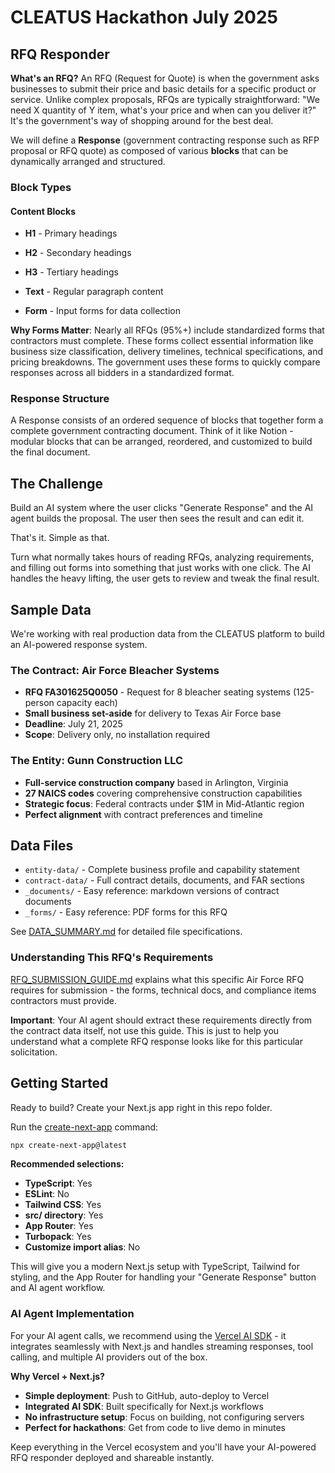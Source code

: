 # CLEATUS Hackathon July 2025

## RFQ Responder

**What's an RFQ?** An RFQ (Request for Quote) is when the government asks businesses to submit their price and basic details for a specific product or service. Unlike complex proposals, RFQs are typically straightforward: "We need X quantity of Y item, what's your price and when can you deliver it?" It's the government's way of shopping around for the best deal.

We will define a **Response** (government contracting response such as RFP proposal or RFQ quote) as composed of various **blocks** that can be dynamically arranged and structured.

### Block Types

#### Content Blocks

- **H1** - Primary headings
- **H2** - Secondary headings
- **H3** - Tertiary headings
- **Text** - Regular paragraph content

- **Form** - Input forms for data collection

**Why Forms Matter**: Nearly all RFQs (95%+) include standardized forms that contractors must complete. These forms collect essential information like business size classification, delivery timelines, technical specifications, and pricing breakdowns. The government uses these forms to quickly compare responses across all bidders in a standardized format.

### Response Structure

A Response consists of an ordered sequence of blocks that together form a complete government contracting document. Think of it like Notion - modular blocks that can be arranged, reordered, and customized to build the final document.

## The Challenge

Build an AI system where the user clicks "Generate Response" and the AI agent builds the proposal. The user then sees the result and can edit it.

That's it. Simple as that.

Turn what normally takes hours of reading RFQs, analyzing requirements, and filling out forms into something that just works with one click. The AI handles the heavy lifting, the user gets to review and tweak the final result.

## Sample Data

We're working with real production data from the CLEATUS platform to build an AI-powered response system.

### The Contract: Air Force Bleacher Systems

- **RFQ FA301625Q0050** - Request for 8 bleacher seating systems (125-person capacity each)
- **Small business set-aside** for delivery to Texas Air Force base
- **Deadline**: July 21, 2025
- **Scope**: Delivery only, no installation required

### The Entity: Gunn Construction LLC

- **Full-service construction company** based in Arlington, Virginia
- **27 NAICS codes** covering comprehensive construction capabilities
- **Strategic focus**: Federal contracts under $1M in Mid-Atlantic region
- **Perfect alignment** with contract preferences and timeline

## Data Files

- `entity-data/` - Complete business profile and capability statement
- `contract-data/` - Full contract details, documents, and FAR sections
- `_documents/` - Easy reference: markdown versions of contract documents
- `_forms/` - Easy reference: PDF forms for this RFQ

See [DATA_SUMMARY.md](DATA_SUMMARY.md) for detailed file specifications.

### Understanding This RFQ's Requirements

[RFQ_SUBMISSION_GUIDE.md](RFQ_SUBMISSION_GUIDE.md) explains what this specific Air Force RFQ requires for submission - the forms, technical docs, and compliance items contractors must provide.

**Important**: Your AI agent should extract these requirements directly from the contract data itself, not use this guide. This is just to help you understand what a complete RFQ response looks like for this particular solicitation.

## Getting Started

Ready to build? Create your Next.js app right in this repo folder.

Run the [create-next-app](https://nextjs.org/docs/app/getting-started/installation) command:

```bash
npx create-next-app@latest
```

**Recommended selections:**

- **TypeScript**: Yes
- **ESLint**: No
- **Tailwind CSS**: Yes
- **src/ directory**: Yes
- **App Router**: Yes
- **Turbopack**: Yes
- **Customize import alias**: No

This will give you a modern Next.js setup with TypeScript, Tailwind for styling, and the App Router for handling your "Generate Response" button and AI agent workflow.

### AI Agent Implementation

For your AI agent calls, we recommend using the [Vercel AI SDK](https://sdk.vercel.ai) - it integrates seamlessly with Next.js and handles streaming responses, tool calling, and multiple AI providers out of the box.

**Why Vercel + Next.js?**

- **Simple deployment**: Push to GitHub, auto-deploy to Vercel
- **Integrated AI SDK**: Built specifically for Next.js workflows
- **No infrastructure setup**: Focus on building, not configuring servers
- **Perfect for hackathons**: Get from code to live demo in minutes

Keep everything in the Vercel ecosystem and you'll have your AI-powered RFQ responder deployed and shareable instantly.
